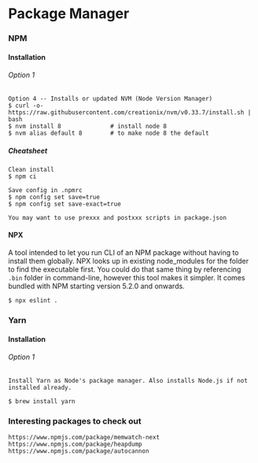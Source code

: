 # Package Manager

### NPM

#### Installation

###### Option 1

```
Option 4 -- Installs or updated NVM (Node Version Manager)
$ curl -o- https://raw.githubusercontent.com/creationix/nvm/v0.33.7/install.sh | bash
$ nvm install 8              # install node 8
$ nvm alias default 8        # to make node 8 the default
```

##### Cheatsheet

```
Clean install
$ npm ci

Save config in .npmrc
$ npm config set save=true
$ npm config set save-exact=true

You may want to use prexxx and postxxx scripts in package.json
```

#### NPX

A tool intended to let you run CLI of an NPM package without having to install them globally. NPX looks up in existing node\_modules for the folder to find the executable first. You could do that same thing by referencing `.bin` folder in command-line, however this tool makes it simpler. It comes bundled with NPM starting version 5.2.0 and onwards.

```
$ npx eslint .
```

### Yarn

#### Installation

###### Option 1

```
Install Yarn as Node's package manager. Also installs Node.js if not installed already.

$ brew install yarn
```

### Interesting packages to check out

```
https://www.npmjs.com/package/memwatch-next
https://www.npmjs.com/package/heapdump
https://www.npmjs.com/package/autocannon
```



